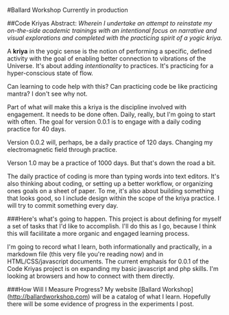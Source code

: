 
#Ballard Workshop
Currently in production

##Code Kriyas
Abstract: _Wherein I undertake an attempt to reinstate my on-the-side academic trainings with an intentional focus on narrative and visual explorations and completed with the practicing spirit of a yogic kriya._

A __kriya__ in the yogic sense is the notion of performing a specific, defined activity with the goal of enabling better connection to vibrations of the Universe. It's about adding *intentionality* to practices. It's practicing for a hyper-conscious state of flow.

Can learning to code help with this? Can practicing code be like practicing mantra? I don't see why not.

Part of what will make this a kriya is the discipline involved with engagement. It needs to be done often. Daily, really, but I'm going to start with often. The goal for version 0.0.1 is to engage with a daily coding practice for 40 days. 

Version 0.0.2 will, perhaps, be a daily practice of 120 days. Changing my electromagnetic field through practice.  

Verson 1.0 may be a practice of 1000 days. But that's down the road a bit.

The daily practice of coding is more than typing words into text editors. It's also thinking about coding, or setting up a better workflow, or organizing ones goals on a sheet of paper. To me, it's also about building something that looks good, so I include design within the scope of the kriya practice. I will try to commit something every day. 


###Here's what's going to happen.
This project is about defining for myself a set of tasks that I'd like to accomplish. I'll do this as I go, because I think this will faciilitate a more organic and engaged learning process. 

I'm going to record what I learn, both informationally and practically, in a markdown file (this very file you're reading now) and in HTML/CSS/javascript documents. The current emphasis for 0.0.1 of the Code Kriyas project is on expanding my basic javascript and php skills. I'm looking at browsers and how to connect with them directly. 

###How Will I Measure Progress?
My website [Ballard Workshop] (http://ballardworkshop.com) will be a catalog of what I learn. Hopefully there will be some evidence of progress in the experiments I post. 



